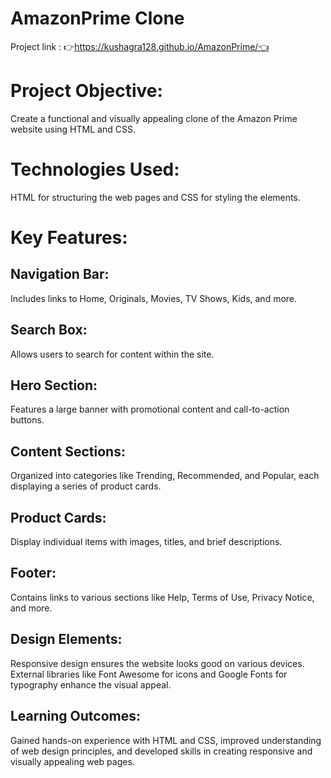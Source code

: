 # AmazonPrime Clone

Project link :
👉https://kushagra128.github.io/AmazonPrime/👈

# Project Objective: 
Create a functional and visually appealing clone of the Amazon Prime website using HTML and CSS.
# Technologies Used:
HTML for structuring the web pages and CSS for styling the elements.
# Key Features:
## Navigation Bar: 
Includes links to Home, Originals, Movies, TV Shows, Kids, and more.
## Search Box: 
Allows users to search for content within the site.
## Hero Section: 
Features a large banner with promotional content and call-to-action buttons.
## Content Sections:
Organized into categories like Trending, Recommended, and Popular, each displaying a series of product cards.
## Product Cards: 
Display individual items with images, titles, and brief descriptions.
## Footer: 
Contains links to various sections like Help, Terms of Use, Privacy Notice, and more.
## Design Elements: 
Responsive design ensures the website looks good on various devices. External libraries like Font Awesome for icons and Google Fonts for typography enhance the visual appeal.
## Learning Outcomes:
Gained hands-on experience with HTML and CSS, improved understanding of web design principles, and developed skills in creating responsive and visually appealing web pages.
